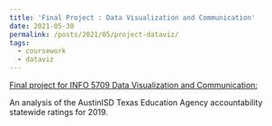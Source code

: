 ```yaml
---
title: 'Final Project : Data Visualization and Communication'
date: 2021-05-30
permalink: /posts/2021/05/project-dataviz/
tags:
  - coursework
  - dataviz
---
```


[Final project for INFO 5709 Data Visualization and Communication:](https://sites.google.com/view/5709final-saulmtz/home?authuser=0) 

An analysis of the AustinISD Texas Education Agency accountability statewide ratings for 2019. 


